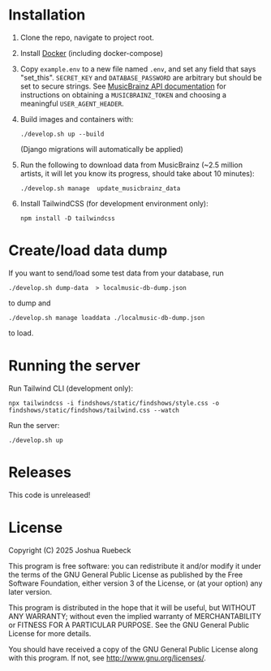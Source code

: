 # Installation

1. Clone the repo, navigate to project root.

2. Install [Docker](https://www.docker.com) (including docker-compose)

3. Copy `example.env` to a new file named `.env`, and set any field that says
   "set_this". `SECRET_KEY` and `DATABASE_PASSWORD` are arbitrary but should be
   set to secure strings. See [MusicBrainz API
   documentation](https://musicbrainz.org/doc/MusicBrainz_API) for instructions
   on obtaining a `MUSICBRAINZ_TOKEN` and choosing a meaningful
   `USER_AGENT_HEADER`.

4. Build images and containers with:
   ```
   ./develop.sh up --build
   ```
   (Django migrations will automatically be applied)

5. Run the following to download data from MusicBrainz (~2.5 million artists, it will let you know its progress, should take about 10 minutes):
   ```
   ./develop.sh manage  update_musicbrainz_data
   ```

6. Install TailwindCSS (for development environment only):
   ```
   npm install -D tailwindcss
   ```



# Create/load data dump
If you want to send/load some test data from your database, run
```
./develop.sh dump-data  > localmusic-db-dump.json
```
to dump and
```
./develop.sh manage loaddata ./localmusic-db-dump.json
```
to load.


# Running the server

Run Tailwind CLI (development only):
```
npx tailwindcss -i findshows/static/findshows/style.css -o findshows/static/findshows/tailwind.css --watch
```

Run the server:
```
./develop.sh up
```

# Releases

This code is unreleased!


# License

Copyright (C) 2025 Joshua Ruebeck

This program is free software: you can redistribute it and/or modify
it under the terms of the GNU General Public License as published by
the Free Software Foundation, either version 3 of the License, or
(at your option) any later version.

This program is distributed in the hope that it will be useful,
but WITHOUT ANY WARRANTY; without even the implied warranty of
MERCHANTABILITY or FITNESS FOR A PARTICULAR PURPOSE.  See the
GNU General Public License for more details.

You should have received a copy of the GNU General Public License
along with this program.  If not, see <http://www.gnu.org/licenses/>.
